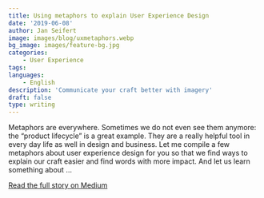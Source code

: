 ```yaml
---
title: Using metaphors to explain User Experience Design
date: '2019-06-08'
author: Jan Seifert
image: images/blog/uxmetaphors.webp
bg_image: images/feature-bg.jpg
categories:
    - User Experience
tags:
languages:
    - English
description: 'Communicate your craft better with imagery'
draft: false
type: writing
---
```



Metaphors are everywhere. Sometimes we do not even see them anymore: the “product lifecycle” is a great example. They are a really helpful tool in every day life as well in design and business. Let me compile a few metaphors about user experience design for you so that we find ways to explain our craft easier and find words with more impact. And let us learn something about ...
</p>

<a class="btn btn-main" href="https://medium.com/@jan.seifert/using-metaphors-to-explain-user-experience-design-5e4f00fd2c60?source=friends_link&sk=83855ab900d69ef2b86ad178dacb33a3">Read the full story on Medium</a>

